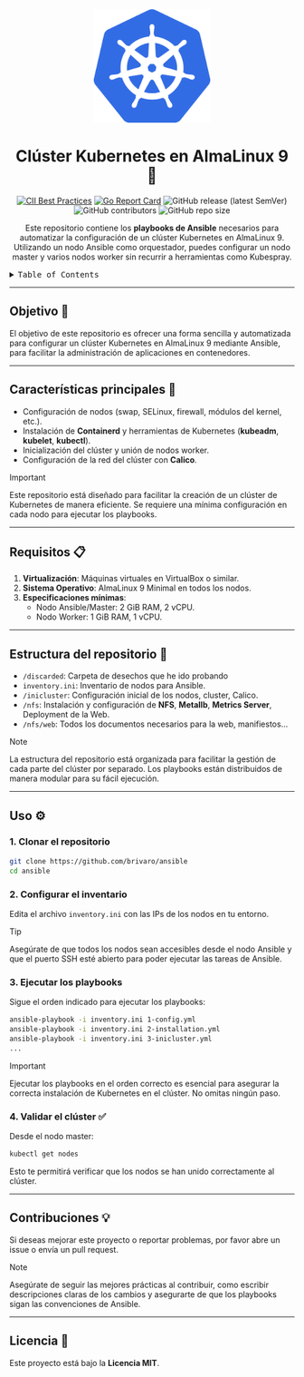 <div align="center"><a name="readme-top"></a>
  
  <img height="200" alt="Kubernetes logo" src="https://github.com/kubernetes/kubernetes/raw/master/logo/logo.png">

# **Clúster Kubernetes en AlmaLinux 9** 🚀

[![CII Best Practices](https://bestpractices.coreinfrastructure.org/projects/569/badge)](https://bestpractices.coreinfrastructure.org/projects/569) 
[![Go Report Card](https://goreportcard.com/badge/github.com/kubernetes/kubernetes)](https://goreportcard.com/report/github.com/kubernetes/kubernetes) 
![GitHub release (latest SemVer)](https://img.shields.io/github/v/release/kubernetes/kubernetes?sort=semver)
![GitHub contributors](https://img.shields.io/github/contributors/brivaro/kubernetes-ansible?COLOR=%23FF6500)
![GitHub repo size](https://img.shields.io/github/repo-size/brivaro/kubernetes-ansible?color=%23704264)

Este repositorio contiene los **playbooks de Ansible** necesarios para automatizar la configuración de un clúster Kubernetes en AlmaLinux 9. Utilizando un nodo Ansible como orquestador, puedes configurar un nodo master y varios nodos worker sin recurrir a herramientas como Kubespray.

</div>

<details>
<summary><kbd>Table of Contents</kbd></summary>

- [Objetivo](#objetivo-)
- [Características principales](#características-principales-)
- [Requisitos](#requisitos-)
- [Estructura del repositorio](#estructura-del-repositorio-)
- [Uso](#uso-%EF%B8%8F)
- [Contribuciones](#contribuciones-)
- [Licencia](#licencia-)

</details>

---

## **Objetivo** 🎯

El objetivo de este repositorio es ofrecer una forma sencilla y automatizada para configurar un clúster Kubernetes en AlmaLinux 9 mediante Ansible, para facilitar la administración de aplicaciones en contenedores.

---

## **Características principales** 🔧

- Configuración de nodos (swap, SELinux, firewall, módulos del kernel, etc.).
- Instalación de **Containerd** y herramientas de Kubernetes (**kubeadm**, **kubelet**, **kubectl**).
- Inicialización del clúster y unión de nodos worker.
- Configuración de la red del clúster con **Calico**.

> [!IMPORTANT]
> Este repositorio está diseñado para facilitar la creación de un clúster de Kubernetes de manera eficiente. Se requiere una mínima configuración en cada nodo para ejecutar los playbooks.

---

## **Requisitos** 📋

1. **Virtualización**: Máquinas virtuales en VirtualBox o similar.
2. **Sistema Operativo**: AlmaLinux 9 Minimal en todos los nodos.
3. **Especificaciones mínimas**:
   - Nodo Ansible/Master: 2 GiB RAM, 2 vCPU.
   - Nodo Worker: 1 GiB RAM, 1 vCPU.

---

## **Estructura del repositorio** 📂

- `/discarded`: Carpeta de desechos que he ido probando
- `inventory.ini`: Inventario de nodos para Ansible.
- `/inicluster`: Configuración inicial de los nodos, cluster, Calico.
- `/nfs`: Instalación y configuración de **NFS**, **Metallb**, **Metrics Server**, Deployment de la Web.
- `/nfs/web`: Todos los documentos necesarios para la web, manifiestos...

> [!NOTE]
> La estructura del repositorio está organizada para facilitar la gestión de cada parte del clúster por separado. Los playbooks están distribuidos de manera modular para su fácil ejecución.

---

## **Uso** ⚙️

### **1. Clonar el repositorio**
```bash
git clone https://github.com/brivaro/ansible
cd ansible
```

### **2. Configurar el inventario**
Edita el archivo `inventory.ini` con las IPs de los nodos en tu entorno.

> [!TIP]
> Asegúrate de que todos los nodos sean accesibles desde el nodo Ansible y que el puerto SSH esté abierto para poder ejecutar las tareas de Ansible.

### **3. Ejecutar los playbooks**
Sigue el orden indicado para ejecutar los playbooks:
```bash
ansible-playbook -i inventory.ini 1-config.yml
ansible-playbook -i inventory.ini 2-installation.yml
ansible-playbook -i inventory.ini 3-inicluster.yml
...
```

> [!IMPORTANT]
> Ejecutar los playbooks en el orden correcto es esencial para asegurar la correcta instalación de Kubernetes en el clúster. No omitas ningún paso.

### **4. Validar el clúster** ✅
Desde el nodo master:
```bash
kubectl get nodes
```
Esto te permitirá verificar que los nodos se han unido correctamente al clúster.

---

## **Contribuciones** 💡

Si deseas mejorar este proyecto o reportar problemas, por favor abre un issue o envía un pull request.

> [!NOTE]
> Asegúrate de seguir las mejores prácticas al contribuir, como escribir descripciones claras de los cambios y asegurarte de que los playbooks sigan las convenciones de Ansible.

---

## **Licencia** 📜

Este proyecto está bajo la **Licencia MIT**.